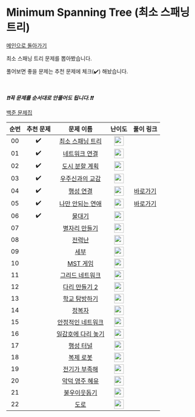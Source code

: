 # Minimum Spanning Tree (최소 스패닝 트리)

[메인으로 돌아가기](https://github.com/tony9402/baekjoon)

최소 스패닝 트리 문제를 뽑아봤습니다.

풀어보면 좋을 문제는 추천 문제에 체크(:heavy_check_mark:) 해놨습니다.

<br>

***❗️❗️꼭 문제를 순서대로 안풀어도 됩니다.❗️❗️***

[백준 문제집](https://www.acmicpc.net/workbook/view/7175)


|          순번          |        추천 문제         |        문제 이름         |         난이도          |        풀이 링크         |
| :-----: | :-----: | :-----: | :-----: | :-----: |
| 00 |  :heavy_check_mark:  | <a href="http://boj.kr/1197" target="_blank">최소 스패닝 트리</a> | <img height="25px" width="25px=" src="https://static.solved.ac/tier_small/12.svg"/> |                      |
| 01 |  :heavy_check_mark:  | <a href="http://boj.kr/1922" target="_blank">네트워크 연결</a> | <img height="25px" width="25px=" src="https://static.solved.ac/tier_small/12.svg"/> |                      |
| 02 |  :heavy_check_mark:  | <a href="http://boj.kr/1647" target="_blank">도시 분할 계획</a> | <img height="25px" width="25px=" src="https://static.solved.ac/tier_small/12.svg"/> |                      |
| 03 |  :heavy_check_mark:  | <a href="http://boj.kr/1774" target="_blank">우주신과의 교감</a> | <img height="25px" width="25px=" src="https://static.solved.ac/tier_small/12.svg"/> |                      |
| 04 |  :heavy_check_mark:  | <a href="http://boj.kr/16398" target="_blank">행성 연결</a> | <img height="25px" width="25px=" src="https://static.solved.ac/tier_small/12.svg"/> | <a href="./../solution/minimum_spanning_tree/16398">바로가기</a> |
| 05 |  :heavy_check_mark:  | <a href="http://boj.kr/14621" target="_blank">나만 안되는 연애</a> | <img height="25px" width="25px=" src="https://static.solved.ac/tier_small/13.svg"/> | <a href="./../solution/minimum_spanning_tree/14621">바로가기</a> |
| 06 |  :heavy_check_mark:  | <a href="http://boj.kr/1368" target="_blank">물대기</a> | <img height="25px" width="25px=" src="https://static.solved.ac/tier_small/14.svg"/> |                      |
| 07 |                      | <a href="http://boj.kr/4386" target="_blank">별자리 만들기</a> | <img height="25px" width="25px=" src="https://static.solved.ac/tier_small/12.svg"/> |                      |
| 08 |                      | <a href="http://boj.kr/6497" target="_blank">전력난</a> | <img height="25px" width="25px=" src="https://static.solved.ac/tier_small/12.svg"/> |                      |
| 09 |                      | <a href="http://boj.kr/13905" target="_blank">세부</a> | <img height="25px" width="25px=" src="https://static.solved.ac/tier_small/12.svg"/> |                      |
| 10 |                      | <a href="http://boj.kr/16202" target="_blank">MST 게임</a> | <img height="25px" width="25px=" src="https://static.solved.ac/tier_small/12.svg"/> |                      |
| 11 |                      | <a href="http://boj.kr/18769" target="_blank">그리드 네트워크</a> | <img height="25px" width="25px=" src="https://static.solved.ac/tier_small/12.svg"/> |                      |
| 12 |                      | <a href="http://boj.kr/17472" target="_blank">다리 만들기 2</a> | <img height="25px" width="25px=" src="https://static.solved.ac/tier_small/13.svg"/> |                      |
| 13 |                      | <a href="http://boj.kr/13418" target="_blank">학교 탐방하기</a> | <img height="25px" width="25px=" src="https://static.solved.ac/tier_small/13.svg"/> |                      |
| 14 |                      | <a href="http://boj.kr/14950" target="_blank">정복자</a> | <img height="25px" width="25px=" src="https://static.solved.ac/tier_small/13.svg"/> |                      |
| 15 |                      | <a href="http://boj.kr/2406" target="_blank">안정적인 네트워크</a> | <img height="25px" width="25px=" src="https://static.solved.ac/tier_small/13.svg"/> |                      |
| 16 |                      | <a href="http://boj.kr/17490" target="_blank">일감호에 다리 놓기</a> | <img height="25px" width="25px=" src="https://static.solved.ac/tier_small/13.svg"/> |                      |
| 17 |                      | <a href="http://boj.kr/2887" target="_blank">행성 터널</a> | <img height="25px" width="25px=" src="https://static.solved.ac/tier_small/14.svg"/> |                      |
| 18 |                      | <a href="http://boj.kr/1944" target="_blank">복제 로봇</a> | <img height="25px" width="25px=" src="https://static.solved.ac/tier_small/14.svg"/> |                      |
| 19 |                      | <a href="http://boj.kr/10423" target="_blank">전기가 부족해</a> | <img height="25px" width="25px=" src="https://static.solved.ac/tier_small/14.svg"/> |                      |
| 20 |                      | <a href="http://boj.kr/20010" target="_blank">악덕 영주 혜유</a> | <img height="25px" width="25px=" src="https://static.solved.ac/tier_small/14.svg"/> |                      |
| 21 |                      | <a href="http://boj.kr/1414" target="_blank">불우이웃돕기</a> | <img height="25px" width="25px=" src="https://static.solved.ac/tier_small/15.svg"/> |                      |
| 22 |                      | <a href="http://boj.kr/1045" target="_blank">도로</a> | <img height="25px" width="25px=" src="https://static.solved.ac/tier_small/15.svg"/> |                      |
